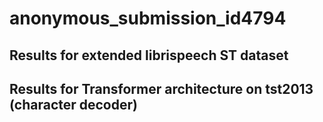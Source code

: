 # anonymous_submission_id4794

## Results for extended librispeech ST dataset


## Results for Transformer architecture on tst2013 (character decoder)

